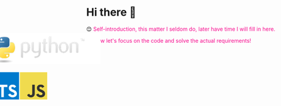 # Hi there 👋


:blush: <font color=#f70a8d>Self-introduction, this matter I seldom do, later have time I will fill in here.</font>

:stuck_out_tongue_closed_eyes: <font color=#f70a8d>Now let's focus on the code and solve the actual requirements!</font>





<a href="https://www.python.org/" style="display: block; margin: 0 auto; transform: translate(-50%, -50%);" target="_blank"><img src="README.assets/python-logo.png" ></a>

<a href="https://www.typescriptlang.org/" style="display: block; margin: 0 auto; transform: translate(-50%, -50%);" target="_blank"><img src="README.assets/should-i-learn-javascript-or-typescript.jpeg&nocache=1" style="width: 30%;"></a>

